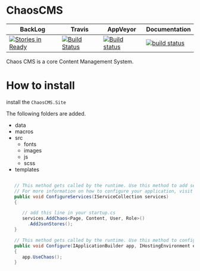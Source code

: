 ChaosCMS
=

|BackLog|Travis|AppVeyor|Documentation|
|---|---|---|---|
|[![Stories in Ready](https://badge.waffle.io/pmdevers/ChaosCMS.png?label=ready&title=Ready)](https://waffle.io/pmdevers/ChaosCMS)|[![Build Status](https://travis-ci.org/pmdevers/ChaosCMS.svg?branch=develop)](https://travis-ci.org/pmdevers/ChaosCMS)|[![Build status](https://ci.appveyor.com/api/projects/status/w6079k2coukjfq2q?svg=true)](https://ci.appveyor.com/project/pmdevers/chaoscms)|[![build status](https://readthedocs.org/projects/pip/badge)](http://chaoscms.readthedocs.io)|


Chaos CMS is a core Content Management System.

How to install
====

install the `ChaosCMS.Site` 

The following folders are added.

* data
* macros
* src
  * fonts
  * images
  * js
  * scss
* templates


```csharp

   // This method gets called by the runtime. Use this method to add services to the container.
   // For more information on how to configure your application, visit http://go.microsoft.com/fwlink/?LinkID=398940
   public void ConfigureServices(IServiceCollection services)
   {

      // add this line in your startup.cs
      services.AddChaos<Page, Content, User, Role>()
        .AddJsonStores();
   }

   // This method gets called by the runtime. Use this method to configure the HTTP request pipeline.
   public void Configure(IApplicationBuilder app, IHostingEnvironment env, ILoggerFactory loggerFactory)
   {
      app.UseChaos();
   }

```
